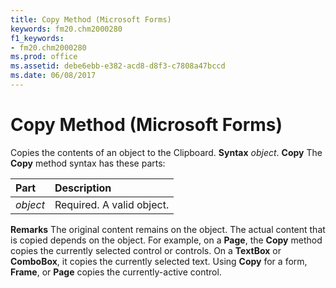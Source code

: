 ```yaml
---
title: Copy Method (Microsoft Forms)
keywords: fm20.chm2000280
f1_keywords:
- fm20.chm2000280
ms.prod: office
ms.assetid: debe6ebb-e382-acd8-d8f3-c7808a47bccd
ms.date: 06/08/2017
---
```



# Copy Method (Microsoft Forms)



Copies the contents of an object to the Clipboard.
 **Syntax**
 _object_. **Copy**
The  **Copy** method syntax has these parts:


|**Part**|**Description**|
|:-----|:-----|
| _object_|Required. A valid object.|

 **Remarks**
The original content remains on the object.
The actual content that is copied depends on the object. For example, on a  **Page**, the **Copy** method copies the currently selected control or controls. On a **TextBox** or **ComboBox**, it copies the currently selected text.
Using  **Copy** for a form, **Frame**, or **Page** copies the currently-active control.

